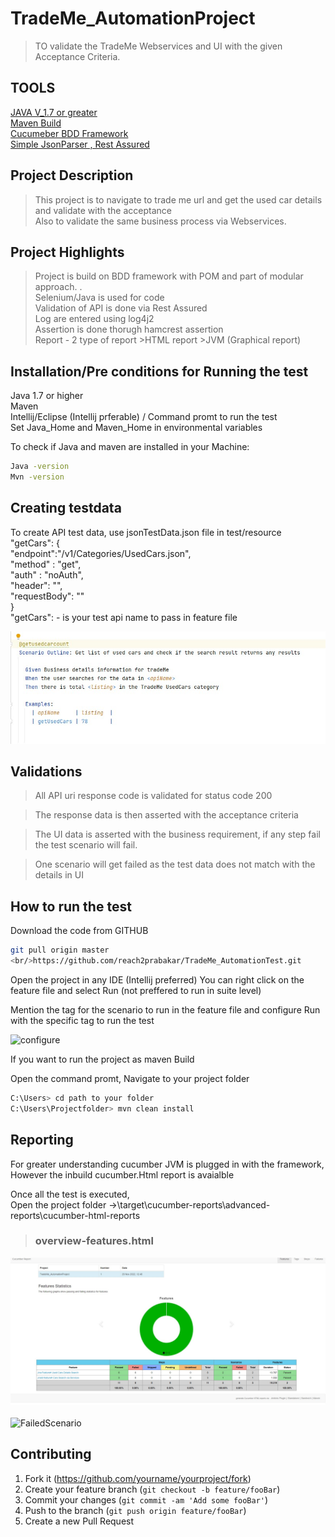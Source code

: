 # TradeMe_AutomationProject


> TO validate the TradeMe Webservices and UI with the given Acceptance Criteria.

## TOOLS
[JAVA V_1.7 or greater](https://www.java.com/en/download/)<br/>
[Maven Build](https://maven.apache.org/download.cgi)<br/>
[Cucumeber BDD Framework](https://mvnrepository.com/artifact/io.cucumber/cucumber-java/6.3.0)<br/>
[Simple JsonParser , Rest Assured](https://mvnrepository.com/artifact/com.googlecode.json-simple/json-simple)

## Project Description
> This project is to navigate to trade me url and get the used car details and validate with the acceptance
<br/>Also to validate the same business process via Webservices.

## Project Highlights
> Project is build on BDD framework with POM and  part of modular approach. .<br/>
> Selenium/Java is used for code<br/>
> Validation of API is done via Rest Assured <br/>
> Log are entered using log4j2<br/>
>Assertion is done thorugh hamcrest assertion <br/>
>Report - 2 type of report 
	>HTML report
	>JVM (Graphical report) <br/>



## Installation/Pre conditions for Running the test

Java 1.7 or higher
<br/>Maven 
<br/>Intellij/Eclipse (Intellij prferable) / Command promt to run the test
<br/>Set Java_Home and Maven_Home in environmental variables

To check if Java and maven are installed in your Machine:

```sh
Java -version
Mvn -version
```

## Creating testdata
To create API test data, use jsonTestData.json file in test/resource
<br/>"getCars": { 
  <br/>    "endpoint":"/v1/Categories/UsedCars.json",
   <br/> "method" : "get",
  <br/>      "auth" : "noAuth",
   <br/> "header": "",
  <br/>  "requestBody": ""
  <br/>}
  <br/>"getCars":  - is your test api name to pass in feature file

  
  ![scenario](/src/test/resources/imageForReadme/FeatureApiData.jpg)
  
  ## Validations
  
  > All API uri response code is validated for status code 200
  
  > The response data is then asserted with the acceptance criteria 
  
  > The UI data is asserted with the business requirement, if any step fail the test scenario will fail.
  
  > One scenario will get failed as the test data does not match with the details in UI
  

## How to run the test

Download the code from GITHUB 

```sh
git pull origin master 
<br/>https://github.com/reach2prabakar/TradeMe_AutomationTest.git
```

Open the project in any IDE (Intellij preferred)
You can right click on the feature file and select Run (not preffered to run in suite level)

Mention the tag for the scenario to run in the feature file and configure Run with the specific tag to run the test

![configure](/src/test/resources/imageForReadme/config.JPG)

If you want to run the project as maven Build 

Open the command promt, Navigate to your project folder
```sh
C:\Users> cd path to your folder
C:\Users\Projectfolder> mvn clean install
```

## Reporting

For greater understanding cucumber JVM is plugged in with the framework, However the inbuild cucumber.Html report is avaialble

Once all the test is executed,
<br/>Open the project folder ->\target\cucumber-reports\advanced-reports\cucumber-html-reports
>### overview-features.html

![Scenario](/src/test/resources/imageForReadme/scenarioReport.jpg)
<br/>
<br/>
![FailedScenario](/src/test/resources/imageForReadme/failedscenario.jpg)


## Contributing

1. Fork it (<https://github.com/yourname/yourproject/fork>)
2. Create your feature branch (`git checkout -b feature/fooBar`)
3. Commit your changes (`git commit -am 'Add some fooBar'`)
4. Push to the branch (`git push origin feature/fooBar`)
5. Create a new Pull Request


